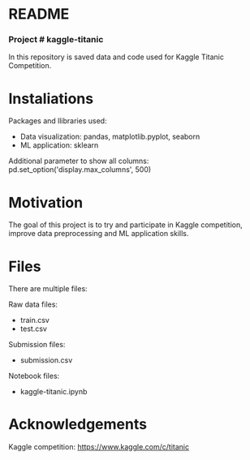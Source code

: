 # README
### Project # kaggle-titanic

In this repository is saved data and code used for Kaggle Titanic Competition. 

# Instaliations
Packages and llibraries used:
- Data visualization: pandas, matplotlib.pyplot, seaborn
- ML application: sklearn

Additional parameter to show all columns: 
pd.set_option('display.max_columns', 500)

# Motivation

The goal of this project is to try and participate in Kaggle competition, improve data preprocessing and ML application skills. 

# Files
There are multiple files:

Raw data files: 
- train.csv
- test.csv

Submission files: 
- submission.csv

Notebook files:
- kaggle-titanic.ipynb

# Acknowledgements
Kaggle competition: https://www.kaggle.com/c/titanic
